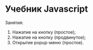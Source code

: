# Учебник Javascript

Занятия:
1. Нажатие на кнопку (простое);
2. Нажатие на кнопку (продвинутое);
3. Открытие popup-меню (простое).